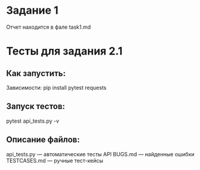 # Задание 1 
Отчет находится в фале task1.md

# Тесты для задания 2.1

## Как запустить:
3ависимости:
   pip install pytest requests

## Запуск тестов:
pytest api_tests.py -v

## Описание файлов:
api_tests.py — автоматические тесты API
BUGS.md — найденные ошибки
TESTCASES.md — ручные тест-кейсы



